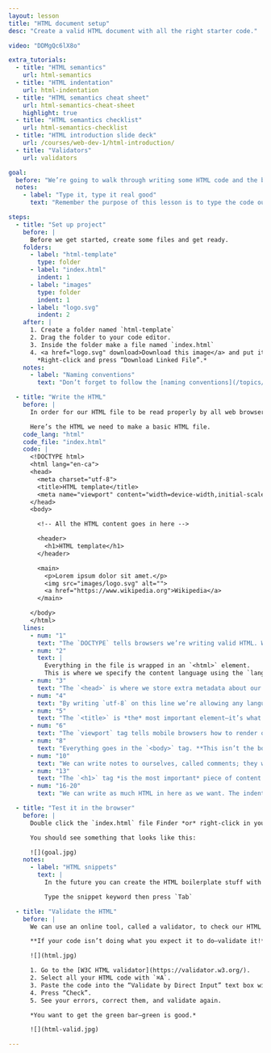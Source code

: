 ```yaml
---
layout: lesson
title: "HTML document setup"
desc: "Create a valid HTML document with all the right starter code."

video: "DDMgQc6lX8o"

extra_tutorials:
  - title: "HTML semantics"
    url: html-semantics
  - title: "HTML indentation"
    url: html-indentation
  - title: "HTML semantics cheat sheet"
    url: html-semantics-cheat-sheet
    highlight: true
  - title: "HTML semantics checklist"
    url: html-semantics-checklist
  - title: "HTML introduction slide deck"
    url: /courses/web-dev-1/html-introduction/
  - title: "Validators"
    url: validators

goal:
  before: "We’re going to walk through writing some HTML code and the bits that are necessary for a valid document."
  notes:
    - label: "Type it, type it real good"
      text: "Remember the purpose of this lesson is to type the code out yourself—build up that muscle memory in your fingers!"

steps:
  - title: "Set up project"
    before: |
      Before we get started, create some files and get ready.
    folders:
      - label: "html-template"
        type: folder
      - label: "index.html"
        indent: 1
      - label: "images"
        type: folder
        indent: 1
      - label: "logo.svg"
        indent: 2
    after: |
      1. Create a folder named `html-template`
      2. Drag the folder to your code editor.
      3. Inside the folder make a file named `index.html`
      4. <a href="logo.svg" download>Download this image</a> and put it in an `images` folder.
        *Right-click and press “Download Linked File”.*
    notes:
      - label: "Naming conventions"
        text: "Don’t forget to follow the [naming conventions](/topics/naming-paths-cheat-sheet/#naming-conventions)."

  - title: "Write the HTML"
    before: |
      In order for our HTML file to be read properly by all web browsers we need a bunch of specific elements in our code.

      Here’s the HTML we need to make a basic HTML file.
    code_lang: "html"
    code_file: "index.html"
    code: |
      <!DOCTYPE html>
      <html lang="en-ca">
      <head>
        <meta charset="utf-8">
        <title>HTML template</title>
        <meta name="viewport" content="width=device-width,initial-scale=1">
      </head>
      <body>

        <!-- All the HTML content goes in here -->

        <header>
          <h1>HTML template</h1>
        </header>

        <main>
          <p>Lorem ipsum dolor sit amet.</p>
          <img src="images/logo.svg" alt="">
          <a href="https://www.wikipedia.org">Wikipedia</a>
        </main>

      </body>
      </html>
    lines:
      - num: "1"
        text: "The `DOCTYPE` tells browsers we’re writing valid HTML. Without it browsers will render our sites like 1999."
      - num: "2"
        text: |
          Everything in the file is wrapped in an `<html>` element.
          This is where we specify the content language using the `lang=""` attribute.
      - num: "3"
        text: "The `<head>` is where we store extra metadata about our HTML file; stuff that isn’t rendered in the browser’s viewport."
      - num: "4"
        text: "By writing `utf-8` on this line we’re allowing any language to be written in our file. Allows accented characters, non-English characters, Klingon, etc."
      - num: "5"
        text: "The `<title>` is *the* most important element—it’s what’s shown in search results and in the browser tab."
      - num: "6"
        text: "The `viewport` tag tells mobile browsers how to render our website—we’ll discuss this more later."
      - num: "8"
        text: "Everything goes in the `<body>` tag. **This isn’t the body of the content it’s the body of the HTML file.**"
      - num: "10"
        text: "We can write notes to ourselves, called comments; they won’t be shown on the screen."
      - num: "13"
        text: "The `<h1>` tag *is the most important* piece of content on the page—every single HTML file needs one."
      - num: "16-20"
        text: "We can write as much HTML in here as we want. The indentation is there to help us understand our code, but the browser doesn’t really care."

  - title: "Test it in the browser"
    before: |
      Double click the `index.html` file Finder *or* right-click in your code editor and press “Open in browser”.

      You should see something that looks like this:

      ![](goal.jpg)
    notes:
      - label: "HTML snippets"
        text: |
          In the future you can create the HTML boilerplate stuff with a few snippets: `html5` and `viewport`

          Type the snippet keyword then press `Tab`

  - title: "Validate the HTML"
    before: |
      We can use an online tool, called a validator, to check our HTML for bugs like unclosed tags, missing, code, etc.

      **If your code isn’t doing what you expect it to do—validate it!**

      ![](html.jpg)

      1. Go to the [W3C HTML validator](https://validator.w3.org/).
      2. Select all your HTML code with `⌘A`.
      3. Paste the code into the “Validate by Direct Input” text box with `⌘V`.
      4. Press “Check”.
      5. See your errors, correct them, and validate again.

      *You want to get the green bar—green is good.*

      ![](html-valid.jpg)

---
```

